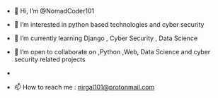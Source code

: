 - 👋 Hi, I’m @NomadCoder101
- 👀 I’m interested in python based technologies and cyber security
- 🌱 I’m currently learning Django , Cyber Security , Data Science
- 💞️ I’m open to collaborate on ,Python ,Web, Data Science and cyber security related projects 
- 


 
- 📫 How to reach me  : nirgal101@protonmail.com


<!---
NomadCoder101/NomadCoder101 is a ✨ special ✨ repository because its `README.md` (this file) appears on your GitHub profile.
You can click the Preview link to take a look at your changes.
--->
